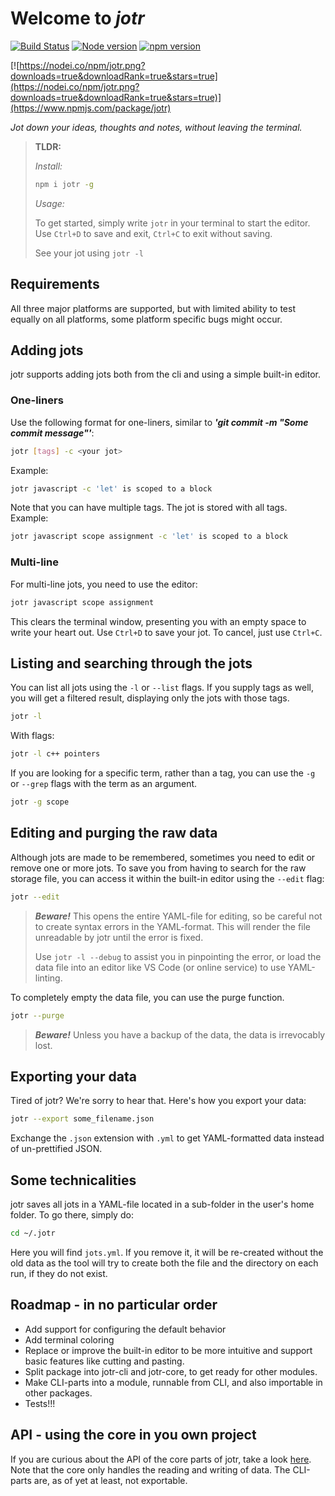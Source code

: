 # Welcome to _jotr_

[![Build Status](https://travis-ci.org/hakash/jotr.svg?branch=master)](https://travis-ci.org/hakash/jotr)
[![Node version](https://img.shields.io/node/v/jotr.svg?style=flat)](http://nodejs.org/download/) [![npm version](https://badge.fury.io/js/jotr.svg)](https://badge.fury.io/js/jotr)

[![https://nodei.co/npm/jotr.png?downloads=true&downloadRank=true&stars=true](https://nodei.co/npm/jotr.png?downloads=true&downloadRank=true&stars=true)](https://www.npmjs.com/package/jotr)

_Jot down your ideas, thoughts and notes, without leaving the terminal._

>**TLDR:**
>
>*Install:*
>```sh
>npm i jotr -g
>```
>
>*Usage:*
>
> To get started, simply write `jotr` in your terminal to start the editor. Use `Ctrl+D` to save and exit, `Ctrl+C` to exit without saving.
>
>See your jot using `jotr -l`

## Requirements

All three major platforms are supported, but with limited ability to test equally on all platforms, some platform specific bugs might occur.

## Adding jots

jotr supports adding jots both from the cli and using a simple built-in editor.

### One-liners

Use the following format for one-liners, similar to **_'git commit -m "Some commit message"'_**:

```sh
jotr [tags] -c <your jot>
```

Example:

```sh
jotr javascript -c 'let' is scoped to a block
```

Note that you can have multiple tags. The jot is stored with all tags. Example:

```sh
jotr javascript scope assignment -c 'let' is scoped to a block
```

### Multi-line

For multi-line jots, you need to use the editor:

```sh
jotr javascript scope assignment
```

This clears the terminal window, presenting you with an empty space to write your heart out. Use `Ctrl+D` to save your jot. To cancel, just use `Ctrl+C`.

## Listing and searching through the jots

You can list all jots using the `-l` or `--list` flags. If you supply tags as well, you will get a filtered result, displaying only the jots with those tags.

```sh
jotr -l
```

With flags:

```sh
jotr -l c++ pointers
```

If you are looking for a specific term, rather than a tag, you can use the `-g` or `--grep` flags with the term as an argument.

```sh
jotr -g scope
```

## Editing and purging the raw data

Although jots are made to be remembered, sometimes you need to edit or remove one or more jots. To save you from having to search for the raw storage file, you can access it within the built-in editor using the `--edit` flag:

```sh
jotr --edit
```

> **_Beware!_** This opens the entire YAML-file for editing, so be careful not to create syntax errors in the YAML-format. This will render the file unreadable by jotr until the error is fixed.
>
>Use `jotr -l --debug` to assist you in pinpointing the error, or load the data file into an editor like VS Code (or online service) to use YAML-linting.

To completely empty the data file, you can use the purge function.

```sh
jotr --purge
```

>**_Beware!_** Unless you have a backup of the data, the data is irrevocably lost.

## Exporting your data

Tired of jotr? We're sorry to hear that. Here's how you export your data:

```sh
jotr --export some_filename.json
```

Exchange the `.json` extension with `.yml` to get YAML-formatted data instead of un-prettified JSON.

## Some technicalities

jotr saves all jots in a YAML-file located in a sub-folder in the user's home folder. To go there, simply do:

```sh
cd ~/.jotr
```

Here you will find `jots.yml`. If you remove it, it will be re-created without the old data as the tool will try to create both the file and the directory on each run, if they do not exist.

## Roadmap - in no particular order

- Add support for configuring the default behavior
- Add terminal coloring
- Replace or improve the built-in editor to be more intuitive and support basic features like cutting and pasting.
- Split package into jotr-cli and jotr-core, to get ready for other modules.
- Make CLI-parts into a module, runnable from CLI, and also importable in other packages.
- Tests!!!

## API - using the core in you own project

If you are curious about the API of the core parts of jotr, take a look [here](./LIBRARY.MD). Note that the core only handles the reading and writing of data. The CLI-parts are, as of yet at least, not exportable.
